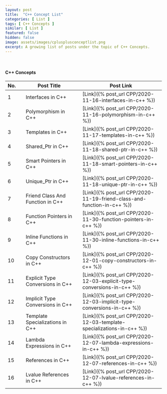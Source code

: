 ```yaml
---
layout: post
title:  "C++ Concept List"
categories: [ List ]
tags: [ C++ Concepts ]
similar: [ List ]
featured: false
hidden: false
image: assets/images/cplusplusconceptlist.png
excerpt: A growing list of posts under the topic of C++ Concepts.
---
```


<br />



#### C++ Concepts

No. | | Post Title | | Post Link
--- | --- | --- | --- | --- 
1 | | Interfaces in C++ | | [Link]({% post_url CPP/2020-11-16-interfaces-in-c++ %})
2 | | Polymorphism in C++ | | [Link]({% post_url CPP/2020-11-16-polymorphism-in-c++ %})
3 | | Templates in C++ | | [Link]({% post_url CPP/2020-11-17-templates-in-c++ %})
4 | | Shared_Ptr in C++ | | [Link]({% post_url CPP/2020-11-18-shared-ptr-in-c++ %})
5 | | Smart Pointers in C++ | | [Link]({% post_url CPP/2020-11-18-smart-pointers-in-c++ %})
6 | | Unique_Ptr in C++ | | [Link]({% post_url CPP/2020-11-18-unique-ptr-in-c++ %})
7 | | Friend Class And Function in C++ | | [Link]({% post_url CPP/2020-11-19-friend-class-and-function-in-c++ %})
8 | | Function Pointers in C++ | | [Link]({% post_url CPP/2020-11-30-function-pointers-in-c++ %})
9 | | Inline Functions in C++ | | [Link]({% post_url CPP/2020-11-30-inline-functions-in-c++ %})
10 | | Copy Constructors in C++ | | [Link]({% post_url CPP/2020-12-01-copy-constructors-in-c++ %})
11 | | Explicit Type Conversions in C++ | | [Link]({% post_url CPP/2020-12-03-explicit-type-conversions-in-c++ %})
12 | | Implicit Type Conversions in C++ | | [Link]({% post_url CPP/2020-12-03-implicit-type-conversions-in-c++ %})
13 | | Template Specializations in C++ | | [Link]({% post_url CPP/2020-12-03-template-specializations-in-c++ %})
14 | | Lambda Expressions in C++ | | [Link]({% post_url CPP/2020-12-07-lambda-expressions-in-c++ %})
15 | | References in C++ | | [Link]({% post_url CPP/2020-12-07-references-in-c++ %})
16 | | Lvalue References in C++ | | [Link]({% post_url CPP/2020-12-07-lvalue-references-in-c++ %})

<br />


